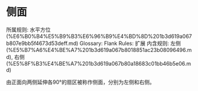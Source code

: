 # 侧面

所属规则: 水平方位 (%E6%B0%B4%E5%B9%B3%E6%96%B9%E4%BD%8D%201b3d619a067b807e9bb5f4673d53deff.md)
Glossary: Flank
Rules: 扩展
内含规则: 左侧 (%E5%B7%A6%E4%BE%A7%201b3d619a067b8018851ac23b08096496.md), 右侧 (%E5%8F%B3%E4%BE%A7%201b3d619a067b80a18683c01bb46b5e06.md)

由正面向两侧延伸各90°的扇区被称作侧面，分别为左侧和右侧。